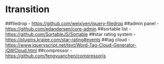 # Itransition

##filedrop - https://github.com/weixiyen/jquery-filedrop
##admin panel - https://github.com/edandersen/core-admin
##sortable list - https://github.com/SortableJS/Sortable
##star rating system - https://plugins.krajee.com/star-rating#events
##tag cloud - https://www.jqueryscript.net/text/Word-Tag-Cloud-Generator-jQWCloud.html
##compressor - https://github.com/fengyuanchen/compressorjs
